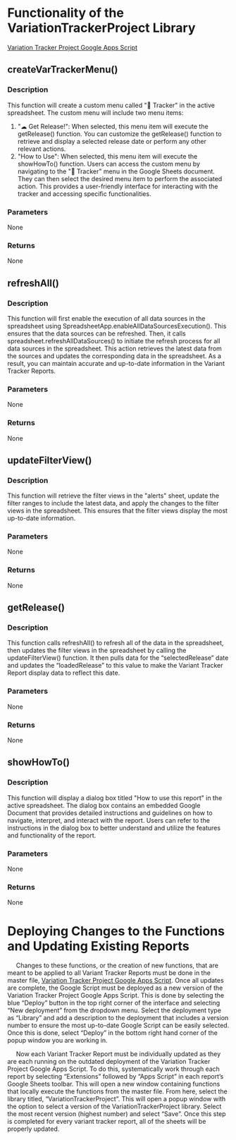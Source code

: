 # Functionality of the VariationTrackerProject Library
[Variation Tracker Project Google Apps Script](https://script.google.com/home/projects/1bIhg7fWREGLvxvuhn_oNXexZnd6vRRkuzA7TgL--67JS0QW5rP6WKwr9/edit)

## createVarTrackerMenu()
### Description
This function will create a custom menu called "🧬 Tracker" in the active spreadsheet. The custom menu will include two menu items:
1. "☁ Get Release!": When selected, this menu item will execute the getRelease() function. You can customize the getRelease() function to retrieve and display a selected release date or perform any other relevant actions.
2. "How to Use": When selected, this menu item will execute the showHowTo() function.
Users can access the custom menu by navigating to the "🧬 Tracker" menu in the Google Sheets document. They can then select the desired menu item to perform the associated action. This provides a user-friendly interface for interacting with the tracker and accessing specific functionalities.
### Parameters
None
### Returns
None


## refreshAll()
### Description
This function will first enable the execution of all data sources in the spreadsheet using SpreadsheetApp.enableAllDataSourcesExecution(). This ensures that the data sources can be refreshed. Then, it calls spreadsheet.refreshAllDataSources() to initiate the refresh process for all data sources in the spreadsheet. This action retrieves the latest data from the sources and updates the corresponding data in the spreadsheet. As a result, you can maintain accurate and up-to-date information in the Variant Tracker Reports.
### Parameters
None
### Returns
None


## updateFilterView()
### Description
This function will retrieve the filter views in the "alerts" sheet, update the filter ranges to include the latest data, and apply the changes to the filter views in the spreadsheet. This ensures that the filter views display the most up-to-date information.
### Parameters
None
### Returns
None


## getRelease()
### Description
This function calls refreshAll() to refresh all of the data in the spreadsheet, then updates the filter views in the spreadsheet by calling the updateFilterView() function. It then pulls data for the “selectedRelease” date and updates the “loadedRelease” to this value to make the Variant Tracker Report display data to reflect this date.
### Parameters
None
### Returns
None


## showHowTo()
### Description
This function will display a dialog box titled "How to use this report" in the active spreadsheet. The dialog box contains an embedded Google Document that provides detailed instructions and guidelines on how to navigate, interpret, and interact with the report. Users can refer to the instructions in the dialog box to better understand and utilize the features and functionality of the report.
### Parameters
None
### Returns
None


# Deploying Changes to the Functions and Updating Existing Reports
&nbsp;&nbsp;&nbsp;&nbsp;&nbsp;Changes to these functions, or the creation of new functions, that are meant to be applied to all Variant Tracker Reports must be done in the master file, [Variation Tracker Project Google Apps Script](https://script.google.com/home/projects/1bIhg7fWREGLvxvuhn_oNXexZnd6vRRkuzA7TgL--67JS0QW5rP6WKwr9/edit). Once all updates are complete, the Google Script must be deployed as a new version of the Variation Tracker Project Google Apps Script. This is done by selecting the blue “Deploy” button in the top right corner of the interface and selecting “New deployment” from the dropdown menu. Select the deployment type as “Library” and add a description to the deployment that includes a version number to ensure the most up-to-date Google Script can be easily selected. Once this is done, select “Deploy” in the bottom right hand corner of the popup window you are working in.

&nbsp;&nbsp;&nbsp;&nbsp;&nbsp;Now each Variant Tracker Report must be individually updated as they are each running on the outdated deployment of the Variation Tracker Project Google Apps Script. To do this, systematically work through each report by selecting “Extensions” followed by “Apps Script” in each report’s Google Sheets toolbar. This will open a new window containing functions that locally execute the functions from the master file. From here, select the library titled, “VariationTrackerProject”. This will open a popup window with the option to select a version of the VariationTrackerProject library. Select the most recent version (highest number) and select “Save”. Once this step is completed for every variant tracker report, all of the sheets will be properly updated.
